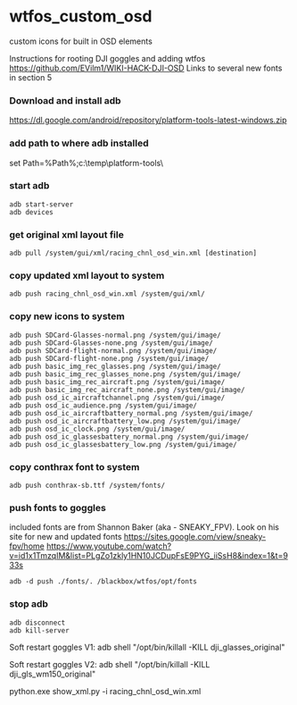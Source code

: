 # wtfos_custom_osd
custom icons for built in OSD elements

Instructions for rooting DJI goggles and adding wtfos
https://github.com/EVilm1/WIKI-HACK-DJI-OSD
Links to several new fonts in section 5

### Download and install adb
https://dl.google.com/android/repository/platform-tools-latest-windows.zip
### add path to where adb installed
set Path=%Path%;c:\temp\platform-tools\
### start adb
```
adb start-server
adb devices
```
### get original xml layout file
```
adb pull /system/gui/xml/racing_chnl_osd_win.xml [destination]
```
### copy updated xml layout to system
```
adb push racing_chnl_osd_win.xml /system/gui/xml/
```
### copy new icons to system
```
adb push SDCard-Glasses-normal.png /system/gui/image/
adb push SDCard-Glasses-none.png /system/gui/image/
adb push SDCard-flight-normal.png /system/gui/image/
adb push SDCard-flight-none.png /system/gui/image/
adb push basic_img_rec_glasses.png /system/gui/image/
adb push basic_img_rec_glasses_none.png /system/gui/image/
adb push basic_img_rec_aircraft.png /system/gui/image/
adb push basic_img_rec_aircraft_none.png /system/gui/image/
adb push osd_ic_aircraftchannel.png /system/gui/image/
adb push osd_ic_audience.png /system/gui/image/
adb push osd_ic_aircraftbattery_normal.png /system/gui/image/
adb push osd_ic_aircraftbattery_low.png /system/gui/image/
adb push osd_ic_clock.png /system/gui/image/
adb push osd_ic_glassesbattery_normal.png /system/gui/image/
adb push osd_ic_glassesbattery_low.png /system/gui/image/
```
### copy conthrax font to system
```
adb push conthrax-sb.ttf /system/fonts/
```
### push fonts to goggles
included fonts are from Shannon Baker (aka - SNEAKY_FPV). Look on his site for new and updated fonts
https://sites.google.com/view/sneaky-fpv/home
https://www.youtube.com/watch?v=id1x1TmzqIM&list=PLgZo1zkly1HN10JCDupFsE9PYG_iiSsH8&index=1&t=933s
```
adb -d push ./fonts/. /blackbox/wtfos/opt/fonts
```
### stop adb
```
adb disconnect
adb kill-server
```
Soft restart goggles V1: adb  shell "/opt/bin/killall -KILL dji_glasses_original"

Soft restart goggles V2: adb  shell "/opt/bin/killall -KILL dji_gls_wm150_original"

python.exe show_xml.py -i racing_chnl_osd_win.xml

